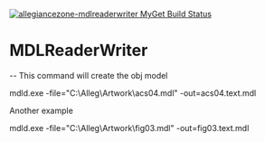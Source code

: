 [![allegiancezone-mdlreaderwriter MyGet Build Status](https://www.myget.org/BuildSource/Badge/allegiancezone-mdlreaderwriter?identifier=44426755-6d75-44da-b208-fdfc6bb308b4)](https://www.myget.org/)

MDLReaderWriter
===============


-- This command will create the obj model

mdld.exe -file="C:\Alleg\Artwork\acs04.mdl" -out=acs04.text.mdl 

Another example

mdld.exe -file="C:\Alleg\Artwork\fig03.mdl" -out=fig03.text.mdl 

